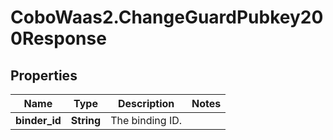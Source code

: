 # CoboWaas2.ChangeGuardPubkey200Response

## Properties

Name | Type | Description | Notes
------------ | ------------- | ------------- | -------------
**binder_id** | **String** | The binding ID. | 


